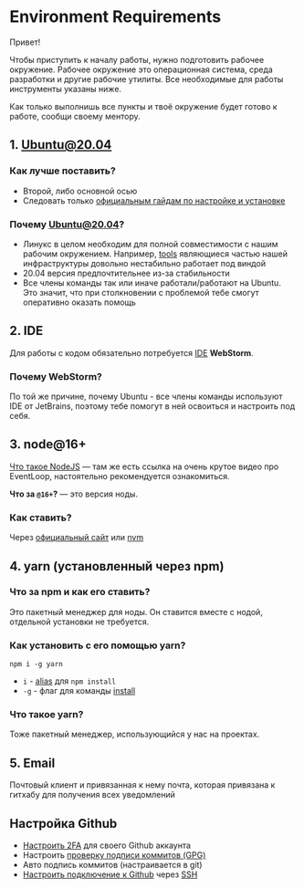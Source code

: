 # Environment Requirements

Привет!

Чтобы приступить к началу работы, нужно подготовить рабочее окружение. Рабочее окружение это операционная система, среда разработки и другие рабочие утилиты. Все необходимые для работы инструменты указаны ниже.

Как только выполнишь все пункты и твоё окружение будет готово к работе, сообщи своему ментору. 

## 1. Ubuntu@20.04

### Как лучше поставить?

- Второй, либо основной осью
- Следовать только [официальным гайдам по настройке и установке](https://ubuntu.com/tutorials/install-ubuntu-desktop#1-overview)

### Почему Ubuntu@20.04?

- Линукс в целом необходим для полной совместимости с нашим рабочим окружением. Например, [tools](https://github.com/atls/tools) являющиеся частью нашей инфраструктуры довольно нестабильно работает под виндой
- 20.04 версия предпочтительнее из-за стабильности
- Все члены команды так или иначе работали/работают на Ubuntu. Это значит, что при столкновении с проблемой тебе смогут оперативно оказать помощь


## 2. IDE

Для работы с кодом обязательно потребуется [IDE](https://ru.wikipedia.org/wiki/%D0%98%D0%BD%D1%82%D0%B5%D0%B3%D1%80%D0%B8%D1%80%D0%BE%D0%B2%D0%B0%D0%BD%D0%BD%D0%B0%D1%8F_%D1%81%D1%80%D0%B5%D0%B4%D0%B0_%D1%80%D0%B0%D0%B7%D1%80%D0%B0%D0%B1%D0%BE%D1%82%D0%BA%D0%B8) **WebStorm**.

### Почему WebStorm?

По той же причине, почему Ubuntu - все члены команды используют IDE от JetBrains, поэтому тебе помогут в ней освоиться и настроить под себя.

## 3. node@16+

[Что такое NodeJS](https://habr.com/ru/post/420123/) — там же есть ссылка на очень крутое видео про EventLoop, настоятельно рекомендуется ознакомиться.

**Что за `@16+`?** — это версия ноды.

### Как ставить?

Через [официальный сайт](https://nodejs.org/en/) или [nvm](https://github.com/nvm-sh/nvm)

## 4. yarn (установленный через npm)

### Что за npm и как его ставить?

Это пакетный менеджер для ноды. Он ставится вместе с нодой, отдельной установки не требуется.

### Как установить с его помощью yarn?

`npm i -g yarn`

- `i` - [alias](https://ru.wikipedia.org/wiki/Alias) для `npm install`
- `-g` - флаг для команды [install](https://docs.npmjs.com/cli/v6/commands/npm-install)

### Что такое yarn?

Тоже пакетный менеджер, использующийся у нас на проектах.

## 5. Email

Почтовый клиент и привязанная к нему почта, которая привязана к гитхабу для получения всех уведомлений

## Настройка Github

- [Настроить 2FA](https://docs.github.com/en/authentication/securing-your-account-with-two-factor-authentication-2fa) для своего Github аккаунта
- Настроить [проверку подписи коммитов (GPG)](https://docs.github.com/en/authentication/managing-commit-signature-verification)
- Авто подпись коммитов (настраивается в git)
- [Настроить подключение к Github](https://docs.github.com/en/authentication/connecting-to-github-with-ssh) через [SSH](https://ru.wikipedia.org/wiki/SSH)
